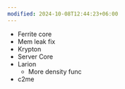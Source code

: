 ```yaml
---
modified: 2024-10-08T12:44:23+06:00
---
```

- Ferrite core
- Mem leak fix
- Krypton
- Server Core
- Larion
	- More density func
- c2me